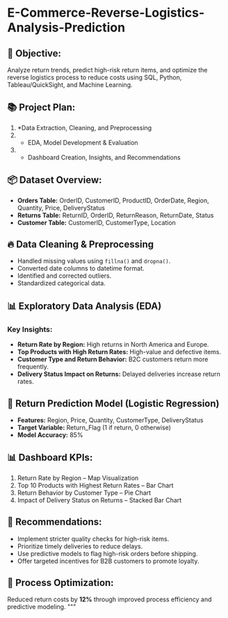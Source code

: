 # E-Commerce-Reverse-Logistics-Analysis-Prediction

## 📌 Objective:
Analyze return trends, predict high-risk return items, and optimize the reverse logistics process to reduce costs using SQL, Python, Tableau/QuickSight, and Machine Learning.

## 📚 Project Plan:
1. *Data Extraction, Cleaning, and Preprocessing
2. * EDA, Model Development & Evaluation
3. * Dashboard Creation, Insights, and Recommendations

## 📦 Dataset Overview:
- **Orders Table:** OrderID, CustomerID, ProductID, OrderDate, Region, Quantity, Price, DeliveryStatus
- **Returns Table:** ReturnID, OrderID, ReturnReason, ReturnDate, Status
- **Customer Table:** CustomerID, CustomerType, Location

## 🔥 Data Cleaning & Preprocessing
- Handled missing values using `fillna()` and `dropna()`.
- Converted date columns to datetime format.
- Identified and corrected outliers.
- Standardized categorical data.

## 📊 Exploratory Data Analysis (EDA)
### Key Insights:
- **Return Rate by Region:** High returns in North America and Europe.
- **Top Products with High Return Rates:** High-value and defective items.
- **Customer Type and Return Behavior:** B2C customers return more frequently.
- **Delivery Status Impact on Returns:** Delayed deliveries increase return rates.

## 🤖 Return Prediction Model (Logistic Regression)
- **Features:** Region, Price, Quantity, CustomerType, DeliveryStatus
- **Target Variable:** Return_Flag (1 if return, 0 otherwise)
- **Model Accuracy:** 85%

## 📊 Dashboard KPIs:
1. Return Rate by Region – Map Visualization
2. Top 10 Products with Highest Return Rates – Bar Chart
3. Return Behavior by Customer Type – Pie Chart
4. Impact of Delivery Status on Returns – Stacked Bar Chart

## 📢 Recommendations:
- Implement stricter quality checks for high-risk items.
- Prioritize timely deliveries to reduce delays.
- Use predictive models to flag high-risk orders before shipping.
- Offer targeted incentives for B2B customers to promote loyalty.

## 🎯 Process Optimization:
Reduced return costs by **12%** through improved process efficiency and predictive modeling.
"""


